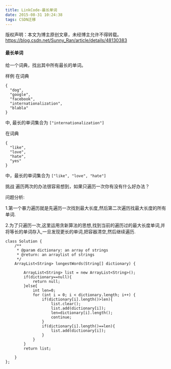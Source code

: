 ```yaml
---
title: LinkCode-最长单词
date: 2015-08-31 10:24:38
tags: CSDN迁移
---
```

 版权声明：本文为博主原创文章，未经博主允许不得转载。 https://blog.csdn.net/Sunny_Ran/article/details/48130383   
   #### 最长单词

   
   
 给一个词典，找出其中所有最长的单词。

   
  
 样例 在词典

 
```
{
  "dog",
  "google",
  "facebook",
  "internationalization",
  "blabla"
}

```
 中, 最长的单词集合为  `["internationalization"]` 

 在词典

 
```
{
  "like",
  "love",
  "hate",
  "yes"
}

```
 中，最长的单词集合为  `["like",
 "love", "hate"]` 

   
   
 挑战 遍历两次的办法很容易想到，如果只遍历一次你有没有什么好办法？

 

 问题分析:

 1.第一个暴力遍历就是先遍历一次找到最大长度,然后第二次遍历找最大长度的所有单词.

 2.为了只遍历一次,这里运用贪新算法的思想,找到当前的遍历过的最大长度单词,并将等长的单词存入,一旦发现更长的单词,把容器清空,然后继续遍历.

 

   
   
   
   


 

 


```
class Solution {
    /**
     * @param dictionary: an array of strings
     * @return: an arraylist of strings
     */
    ArrayList<String> longestWords(String[] dictionary) {
     
		ArrayList<String> list = new ArrayList<String>();
		if(dictionary==null){
			return null;
		}else{
			int len=0;
			for (int i = 0; i < dictionary.length; i++) {
				if(dictionary[i].length()>len){
					list.clear();
					list.add(dictionary[i]);
					len=dictionary[i].length();
					continue;
				}
				if(dictionary[i].length()==len){
					list.add(dictionary[i]);
				}
			}
		}
		return list;
	
    }
};

```
  
  
   
 